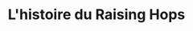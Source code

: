 ---
title: L'histoire du Raising Hops
description: Le Raising Hops est un bar à bière à Lille. Il propose de nombreuses bières pression ou canette artisanales et locales pour découvrir l’univers de la bière.
layout: about
---